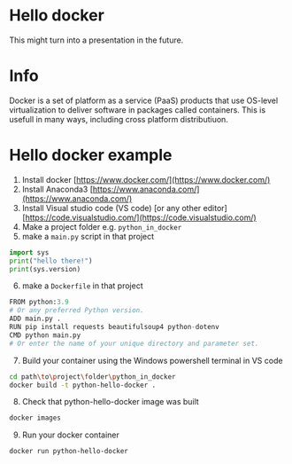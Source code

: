 # Hello docker
This might turn into a presentation in the future.

# Info
Docker is a set of platform as a service (PaaS) products that use OS-level virtualization to deliver software in packages called containers.
This is usefull in many ways, including cross platform distributiuon.


# Hello docker example
1. Install docker [https://www.docker.com/](https://www.docker.com/)
2. Install Anaconda3 [https://www.anaconda.com/](https://www.anaconda.com/)
3. Install Visual studio code (VS code) [or any other editor] [https://code.visualstudio.com/](https://code.visualstudio.com/)
4. Make a project folder e.g. `python_in_docker`
5. make a `main.py` script in that project
```python
import sys
print("hello there!")
print(sys.version)
``` 
6. make a `Dockerfile` in that project
```python
FROM python:3.9 
# Or any preferred Python version.
ADD main.py .
RUN pip install requests beautifulsoup4 python-dotenv
CMD python main.py
# Or enter the name of your unique directory and parameter set.
```
7. Build your container using the Windows powershell terminal in VS code
```sh
cd path\to\project\folder\python_in_docker
docker build -t python-hello-docker .
```
8. Check that python-hello-docker image was built
```sh
docker images
``` 
9. Run your docker container
```sh
docker run python-hello-docker
```


